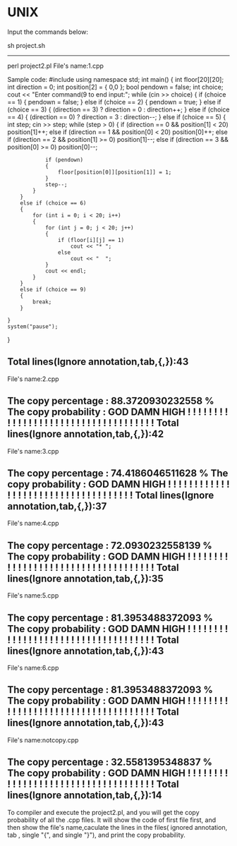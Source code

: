 # UNIX
Input the commands below:

<step1>
sh project.sh

<sample output>




<note>

-------------------------------------------------------------------------------------------------------------------------------------------------------------------------
<step2>
perl project2.pl

<sample output>
File's name:1.cpp

Sample code:
#include<iostream>
 using namespace std;
 int main()
 {
 	int floor[20][20];
 	int direction = 0;
 	int position[2] = { 0,0 };
 	bool pendown = false;
 	int choice;
 	cout << "Enter command(9 to end input:";
 	while (cin >> choice)
 	{
 		if (choice == 1)
 		{
 			pendown = false;
 		}
 		else if (choice == 2)
 		{
 			pendown = true;
 		}
 		else if (choice == 3)
 		{
 			(direction == 3) ? direction = 0 : direction++;
 		}
 		else if (choice == 4)
 		{
 			(direction == 0) ? direction = 3 : direction--;
 		}
 		else if (choice == 5)
 		{
 			int step;
 			cin >> step;
 			while (step > 0)
 			{
 				if (direction == 0 && position[1] < 20)
 					position[1]++;
 				else if (direction == 1 && position[0] < 20)
 					position[0]++;
 				else if (direction == 2 && position[1] >= 0)
 					position[1]--;
 				else if (direction == 3 && position[0] >= 0)
 					position[0]--;
 
 				if (pendown)
 				{
 					floor[position[0]][position[1]] = 1;
 				}
 				step--;
 			}
 		}
 		else if (choice == 6)
 		{
 			for (int i = 0; i < 20; i++)
 			{
 				for (int j = 0; j < 20; j++)
 				{
 					if (floor[i][j] == 1)
 						cout << "* ";
 					else
 						cout << "  ";
 				}
 				cout << endl;
 			}
 		}
 		else if (choice == 9)
 		{
 			break;
 		}
 		
 	}
 	system("pause");
 }
 
Total lines(Ignore annotation,tab,{,}):43
---------------------------------------------------------------------------------------------------------------
File's name:2.cpp

The copy percentage : 88.3720930232558 %
The copy probability : GOD DAMN HIGH ! ! ! ! ! ! ! ! ! ! ! ! ! ! ! ! ! ! ! ! ! ! ! ! ! ! ! ! ! ! ! ! ! ! ! ! 
Total lines(Ignore annotation,tab,{,}):42
---------------------------------------------------------------------------------------------------------------
File's name:3.cpp

The copy percentage : 74.4186046511628 %
The copy probability : GOD DAMN HIGH ! ! ! ! ! ! ! ! ! ! ! ! ! ! ! ! ! ! ! ! ! ! ! ! ! ! ! ! ! ! ! ! ! ! ! ! 
Total lines(Ignore annotation,tab,{,}):37
---------------------------------------------------------------------------------------------------------------
File's name:4.cpp

The copy percentage : 72.0930232558139 %
The copy probability : GOD DAMN HIGH ! ! ! ! ! ! ! ! ! ! ! ! ! ! ! ! ! ! ! ! ! ! ! ! ! ! ! ! ! ! ! ! ! ! ! ! 
Total lines(Ignore annotation,tab,{,}):35
---------------------------------------------------------------------------------------------------------------
File's name:5.cpp

The copy percentage : 81.3953488372093 %
The copy probability : GOD DAMN HIGH ! ! ! ! ! ! ! ! ! ! ! ! ! ! ! ! ! ! ! ! ! ! ! ! ! ! ! ! ! ! ! ! ! ! ! ! 
Total lines(Ignore annotation,tab,{,}):43
---------------------------------------------------------------------------------------------------------------
File's name:6.cpp

The copy percentage : 81.3953488372093 %
The copy probability : GOD DAMN HIGH ! ! ! ! ! ! ! ! ! ! ! ! ! ! ! ! ! ! ! ! ! ! ! ! ! ! ! ! ! ! ! ! ! ! ! ! 
Total lines(Ignore annotation,tab,{,}):43
---------------------------------------------------------------------------------------------------------------
File's name:notcopy.cpp

The copy percentage : 32.5581395348837 %
The copy probability : GOD DAMN HIGH ! ! ! ! ! ! ! ! ! ! ! ! ! ! ! ! ! ! ! ! ! ! ! ! ! ! ! ! ! ! ! ! ! ! ! ! 
Total lines(Ignore annotation,tab,{,}):14
---------------------------------------------------------------------------------------------------------------

<note>
To compiler and execute the project2.pl, and you will get the copy probability of all the .cpp files.
It will show the code of first file first, and then show the file's name,caculate the lines in the files( ignored annotation, tab , single "{", and single "}"), and print the copy probability.













